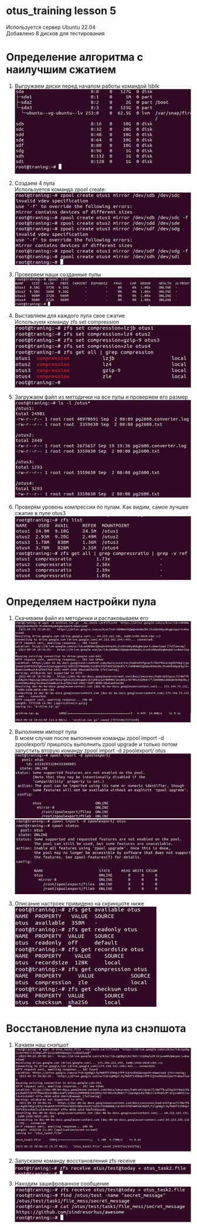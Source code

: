 # otus_training lesson 5
Используется сервер Ubuntu 22.04 </br>
Добавлено 8 дисков для тестирования

# Определение алгоритма с наилучшим сжатием
1. Выгружаем диски перед началом работы командой lsblk </br>
![Image alt](https://github.com/AndrusenkoA/otus_training/blob/main/501.jpg)

2. Создаем 4 пула</br>
Используется команда zpool create:</br>
![Image alt](https://github.com/AndrusenkoA/otus_training/blob/main/502.jpg)

3. Проверяем наши созданные пулы</br>
![Image alt](https://github.com/AndrusenkoA/otus_training/blob/main/503.jpg)

4. Выставляем для каждого пула свое сжатие </br>
Используем команду zfs set compression </br>
![Image alt](https://github.com/AndrusenkoA/otus_training/blob/main/504.jpg)

5. Загружаем файл из методички на все пулы и проверяем его размер </br>
![Image alt](https://github.com/AndrusenkoA/otus_training/blob/main/505.jpg)

6. Проверям уровень компрессии по пулам. Как видим, самое лучшее сжатие в пуле otus3 </br>
![Image alt](https://github.com/AndrusenkoA/otus_training/blob/main/506.jpg)

# Определяем настройки пула
1. Скачиваем файл из методички и распаковываем его</br>
![Image alt](https://github.com/AndrusenkoA/otus_training/blob/main/507.jpg)

2. Выполняем импорт пула</br>
В моем случае после выполнения команды zpool import -d zpoolexport/ пришлось выполнить zpool upgrade и только потом запустить вторую команду zpool import -d zpoolexport/ otus </br>
![Image alt](https://github.com/AndrusenkoA/otus_training/blob/main/508.jpg)</br>
![Image alt](https://github.com/AndrusenkoA/otus_training/blob/main/508_01.jpg)

3. Описание настроек привидено на скриншоте ниже</br>
![Image alt](https://github.com/AndrusenkoA/otus_training/blob/main/509.jpg)

# Восстановление пула из снэпшота
1. Качаем наш снэпшот</br>
![Image alt](https://github.com/AndrusenkoA/otus_training/blob/main/510.jpg)

2. Запускаем команду восстановления zfs receive</br>
![Image alt](https://github.com/AndrusenkoA/otus_training/blob/main/511.jpg)

3. Находим зашифрованное сообщение</br>
![Image alt](https://github.com/AndrusenkoA/otus_training/blob/main/512.jpg)
